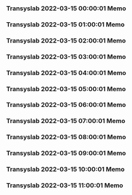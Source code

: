 ### Transyslab 2022-03-15 00:00:01 Memo
### Transyslab 2022-03-15 01:00:01 Memo
### Transyslab 2022-03-15 02:00:01 Memo
### Transyslab 2022-03-15 03:00:01 Memo
### Transyslab 2022-03-15 04:00:01 Memo
### Transyslab 2022-03-15 05:00:01 Memo
### Transyslab 2022-03-15 06:00:01 Memo
### Transyslab 2022-03-15 07:00:01 Memo
### Transyslab 2022-03-15 08:00:01 Memo
### Transyslab 2022-03-15 09:00:01 Memo
### Transyslab 2022-03-15 10:00:01 Memo
### Transyslab 2022-03-15 11:00:01 Memo
